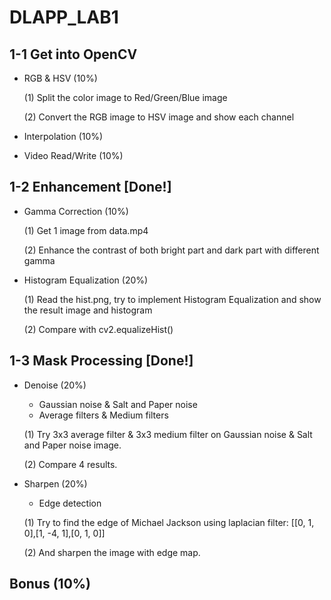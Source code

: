# DLAPP_LAB1

## 1-1 Get into OpenCV
 - RGB & HSV (10%)

    (1) Split the color image to Red/Green/Blue image

    (2) Convert the RGB image to HSV image and show each channel

 - Interpolation (10%)



 - Video Read/Write (10%)




## 1-2 Enhancement [Done!]
 - Gamma Correction (10%)
 
    (1) Get 1 image from data.mp4

    (2) Enhance the contrast of both bright part and dark part with different gamma

 - Histogram Equalization (20%)

    (1) Read the hist.png, try to implement Histogram Equalization and show the result image and histogram

    (2) Compare with cv2.equalizeHist()




## 1-3 Mask Processing [Done!]
 - Denoise (20%)
     - Gaussian noise & Salt and Paper noise
     - Average filters & Medium filters
    
    (1) Try 3x3 average filter & 3x3 medium filter on Gaussian noise & Salt and Paper noise image.

    (2) Compare 4 results.

 - Sharpen (20%)
     - Edge detection

    (1) Try to find the edge of Michael Jackson using laplacian filter: [[0, 1, 0],[1, -4, 1],[0, 1, 0]]

    (2) And sharpen the image with edge map.

## Bonus (10%)
